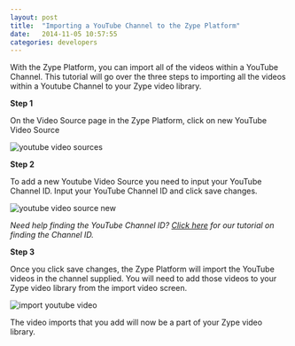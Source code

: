 ```yaml
---
layout: post
title:  "Importing a YouTube Channel to the Zype Platform"
date:   2014-11-05 10:57:55
categories: developers
---
```


With the Zype Platform, you can import all of the videos within a YouTube Channel.
This tutorial will go over the three steps to importing all the videos within a Youtube
Channel to your Zype video library.

**Step 1**

On the Video Source page in the Zype Platform, click on new YouTube Video Source

![youtube video sources](http://i.imgur.com/JoQNGol.png)

**Step 2**

To add a new Youtube Video Source you need to input your YouTube Channel ID. Input
your YouTube Channel ID and click save changes.

![youtube video source new](http://i.imgur.com/n8Qa0E0.png)

*Need help finding the YouTube Channel ID? [Click here](http://localhost:4000/posts/2014/11/04/finding-youtube-channel-id/) for
our tutorial on finding the Channel ID.*

**Step 3**

Once you click save changes, the Zype Platform will import the YouTube videos in the
channel supplied. You will need to add those videos to your Zype video library from
the import video screen.

![import youtube video](http://i.imgur.com/yU2X3UU.png)

The video imports that you add will now be a part of your Zype video library.
